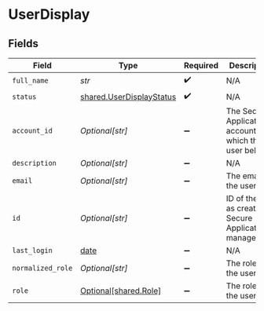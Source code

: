 # UserDisplay


## Fields

| Field                                                                | Type                                                                 | Required                                                             | Description                                                          |
| -------------------------------------------------------------------- | -------------------------------------------------------------------- | -------------------------------------------------------------------- | -------------------------------------------------------------------- |
| `full_name`                                                          | *str*                                                                | :heavy_check_mark:                                                   | N/A                                                                  |
| `status`                                                             | [shared.UserDisplayStatus](../../models/shared/userdisplaystatus.md) | :heavy_check_mark:                                                   | N/A                                                                  |
| `account_id`                                                         | *Optional[str]*                                                      | :heavy_minus_sign:                                                   | The Secure Application account ID to which the user belongs          |
| `description`                                                        | *Optional[str]*                                                      | :heavy_minus_sign:                                                   | N/A                                                                  |
| `email`                                                              | *Optional[str]*                                                      | :heavy_minus_sign:                                                   | The email of the user.                                               |
| `id`                                                                 | *Optional[str]*                                                      | :heavy_minus_sign:                                                   | ID of the user as created by Secure Application management.          |
| `last_login`                                                         | [date](https://docs.python.org/3/library/datetime.html#date-objects) | :heavy_minus_sign:                                                   | N/A                                                                  |
| `normalized_role`                                                    | *Optional[str]*                                                      | :heavy_minus_sign:                                                   | The role of the user                                                 |
| `role`                                                               | [Optional[shared.Role]](../../models/shared/role.md)                 | :heavy_minus_sign:                                                   | The role of the user                                                 |
